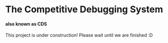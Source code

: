 # The Competitive Debugging System
#### also known as CDS

This project is under construction! Please wait until we are finished :D
